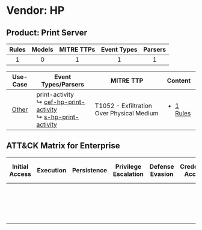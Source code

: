 Vendor: HP
==========
Product: Print Server
---------------------
| Rules | Models | MITRE TTPs | Event Types | Parsers |
|:-----:|:------:|:----------:|:-----------:|:-------:|
|   1   |   0    |     1      |      1      |    1    |

|                Use-Case                | Event Types/Parsers                                                                                                                                                         | MITRE TTP                                     | Content                                                                |
|:--------------------------------------:| --------------------------------------------------------------------------------------------------------------------------------------------------------------------------- | --------------------------------------------- | ---------------------------------------------------------------------- |
| [Other](../../../UseCases/uc_other.md) |  print-activity<br> ↳ [cef-hp-print-activity](Parsers/parserContent_cef-hp-print-activity.md)<br> ↳ [s-hp-print-activity](Parsers/parserContent_s-hp-print-activity.md)<br> | T1052 - Exfiltration Over Physical Medium<br> | [<ul><li>1 Rules</li></ul>](Rules_Models/r_m_hp_print_server_Other.md) |

ATT&CK Matrix for Enterprise
----------------------------
| Initial Access | Execution | Persistence | Privilege Escalation | Defense Evasion | Credential Access | Discovery | Lateral Movement | Collection | Command and Control | Exfiltration                                                                           | Impact |
| -------------- | --------- | ----------- | -------------------- | --------------- | ----------------- | --------- | ---------------- | ---------- | ------------------- | -------------------------------------------------------------------------------------- | ------ |
|                |           |             |                      |                 |                   |           |                  |            |                     | [Exfiltration Over Physical Medium](https://attack.mitre.org/techniques/T1052)<br><br> |        |